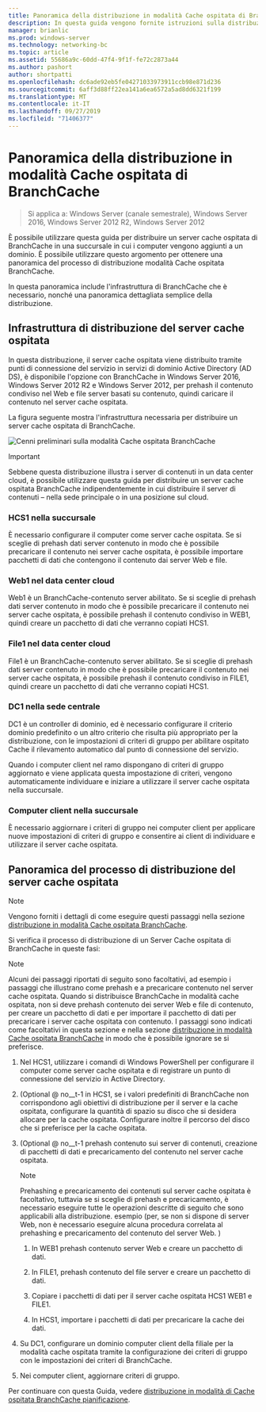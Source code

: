 ```yaml
---
title: Panoramica della distribuzione in modalità Cache ospitata di BranchCache
description: In questa guida vengono fornite istruzioni sulla distribuzione di BranchCache in modalità cache ospitata sul computer che eseguono Windows Server 2016 e Windows 10
manager: brianlic
ms.prod: windows-server
ms.technology: networking-bc
ms.topic: article
ms.assetid: 55686a9c-60dd-47f4-9f1f-fe72c2873a44
ms.author: pashort
author: shortpatti
ms.openlocfilehash: dc6ade92eb5fe04271033973911ccb98e871d236
ms.sourcegitcommit: 6aff3d88ff22ea141a6ea6572a5ad8dd6321f199
ms.translationtype: MT
ms.contentlocale: it-IT
ms.lasthandoff: 09/27/2019
ms.locfileid: "71406377"
---
```

# <a name="branchcache-hosted-cache-mode-deployment-overview"></a>Panoramica della distribuzione in modalità Cache ospitata di BranchCache

>Si applica a: Windows Server (canale semestrale), Windows Server 2016, Windows Server 2012 R2, Windows Server 2012

È possibile utilizzare questa guida per distribuire un server cache ospitata di BranchCache in una succursale in cui i computer vengono aggiunti a un dominio. È possibile utilizzare questo argomento per ottenere una panoramica del processo di distribuzione modalità Cache ospitata BranchCache.

In questa panoramica include l'infrastruttura di BranchCache che è necessario, nonché una panoramica dettagliata semplice della distribuzione.

## <a name="bkmk_components"></a>Infrastruttura di distribuzione del server cache ospitata

In questa distribuzione, il server cache ospitata viene distribuito tramite punti di connessione del servizio in servizi di dominio Active Directory \(AD DS\), è disponibile l'opzione con BranchCache in Windows Server 2016, Windows Server 2012 R2 e Windows Server 2012, per prehash il contenuto condiviso nel Web e file server basati su contenuto, quindi caricare il contenuto nel server cache ospitata.

La figura seguente mostra l'infrastruttura necessaria per distribuire un server cache ospitata di BranchCache.

![Cenni preliminari sulla modalità Cache ospitata BranchCache](../../../media/BranchCache-Hcm-Overview/Bc-Hcm-Overview.jpg)

> [!IMPORTANT]
> Sebbene questa distribuzione illustra i server di contenuti in un data center cloud, è possibile utilizzare questa guida per distribuire un server cache ospitata BranchCache indipendentemente in cui distribuire il server di contenuti – nella sede principale o in una posizione sul cloud.

### <a name="hcs1-in-the-branch-office"></a>HCS1 nella succursale

È necessario configurare il computer come server cache ospitata. Se si sceglie di prehash dati server contenuto in modo che è possibile precaricare il contenuto nei server cache ospitata, è possibile importare pacchetti di dati che contengono il contenuto dai server Web e file.

### <a name="web1-in-the-cloud-data-center"></a>Web1 nel data center cloud

Web1 è un BranchCache\-contenuto server abilitato. Se si sceglie di prehash dati server contenuto in modo che è possibile precaricare il contenuto nei server cache ospitata, è possibile prehash il contenuto condiviso in WEB1, quindi creare un pacchetto di dati che verranno copiati HCS1.

### <a name="file1-in-the-cloud-data-center"></a>File1 nel data center cloud

File1 è un BranchCache\-contenuto server abilitato. Se si sceglie di prehash dati server contenuto in modo che è possibile precaricare il contenuto nei server cache ospitata, è possibile prehash il contenuto condiviso in FILE1, quindi creare un pacchetto di dati che verranno copiati HCS1.
  
### <a name="dc1-in-the-main-office"></a>DC1 nella sede centrale

DC1 è un controller di dominio, ed è necessario configurare il criterio dominio predefinito o un altro criterio che risulta più appropriato per la distribuzione, con le impostazioni di criteri di gruppo per abilitare ospitato Cache il rilevamento automatico dal punto di connessione del servizio.

Quando i computer client nel ramo dispongano di criteri di gruppo aggiornato e viene applicata questa impostazione di criteri, vengono automaticamente individuare e iniziare a utilizzare il server cache ospitata nella succursale.

### <a name="client-computers-in-the-branch-office"></a>Computer client nella succursale

È necessario aggiornare i criteri di gruppo nei computer client per applicare nuove impostazioni di criteri di gruppo e consentire ai client di individuare e utilizzare il server cache ospitata.

## <a name="bkmk_overview"></a>Panoramica del processo di distribuzione del server cache ospitata

>[!NOTE]
>Vengono forniti i dettagli di come eseguire questi passaggi nella sezione [distribuzione in modalità Cache ospitata BranchCache](4-Bc-Hcm-Deployment.md).

Si verifica il processo di distribuzione di un Server Cache ospitata di BranchCache in queste fasi:

>[!NOTE]
>Alcuni dei passaggi riportati di seguito sono facoltativi, ad esempio i passaggi che illustrano come prehash e a precaricare contenuto nel server cache ospitata. Quando si distribuisce BranchCache in modalità cache ospitata, non si deve prehash contenuto dei server Web e file di contenuto, per creare un pacchetto di dati e per importare il pacchetto di dati per precaricare i server cache ospitata con contenuto. I passaggi sono indicati come facoltativi in questa sezione e nella sezione [distribuzione in modalità Cache ospitata BranchCache](4-Bc-Hcm-Deployment.md) in modo che è possibile ignorare se si preferisce.

1. Nel HCS1, utilizzare i comandi di Windows PowerShell per configurare il computer come server cache ospitata e di registrare un punto di connessione del servizio in Active Directory.

2. \(Optional @ no__t-1 in HCS1, se i valori predefiniti di BranchCache non corrispondono agli obiettivi di distribuzione per il server e la cache ospitata, configurare la quantità di spazio su disco che si desidera allocare per la cache ospitata. Configurare inoltre il percorso del disco che si preferisce per la cache ospitata.

3. \(Optional @ no__t-1 prehash contenuto sui server di contenuti, creazione di pacchetti di dati e precaricamento del contenuto nel server cache ospitata.

    > [!NOTE]
    > Prehashing e precaricamento dei contenuti sul server cache ospitata è facoltativo, tuttavia se si sceglie di prehash e precaricamento, è necessario eseguire tutte le operazioni descritte di seguito che sono applicabili alla distribuzione. esempio \(per, se non si dispone di server Web, non è necessario eseguire alcuna procedura correlata al prehashing e precaricamento del contenuto del server Web. \)

    1. In WEB1 prehash contenuto server Web e creare un pacchetto di dati.

    2. In FILE1, prehash contenuto del file server e creare un pacchetto di dati.

    3. Copiare i pacchetti di dati per il server cache ospitata HCS1 WEB1 e FILE1.

    4. In HCS1, importare i pacchetti di dati per precaricare la cache dei dati.

4. Su DC1, configurare un dominio computer client della filiale per la modalità cache ospitata tramite la configurazione dei criteri di gruppo con le impostazioni dei criteri di BranchCache.

5. Nei computer client, aggiornare criteri di gruppo.

Per continuare con questa Guida, vedere [distribuzione in modalità di Cache ospitata BranchCache pianificazione](3-Bc-Hcm-Plan.md).